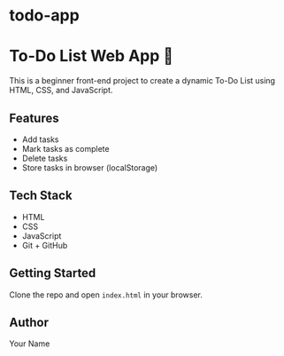 # todo-app
# To-Do List Web App 📝

This is a beginner front-end project to create a dynamic To-Do List using HTML, CSS, and JavaScript.

## Features
- Add tasks
- Mark tasks as complete
- Delete tasks
- Store tasks in browser (localStorage)

## Tech Stack
- HTML
- CSS
- JavaScript
- Git + GitHub

## Getting Started
Clone the repo and open `index.html` in your browser.

## Author
Your Name
